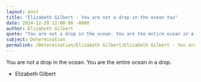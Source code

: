 ```yaml
---
layout: post
title: "Elizabeth Gilbert - You are not a drop in the ocean You"
date: 2024-12-28 12:00:00 -0000
author: Elizabeth Gilbert
quote: "You are not a drop in the ocean. You are the entire ocean in a drop."
subject: Determination
permalink: /Determination/Elizabeth Gilbert/Elizabeth Gilbert - You are not a drop in the ocean You
---
```


You are not a drop in the ocean. You are the entire ocean in a drop.

- Elizabeth Gilbert
